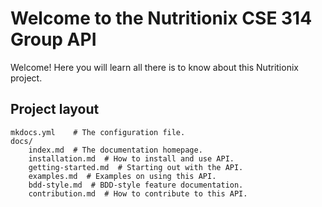 # Welcome to the Nutritionix CSE 314 Group API

Welcome! Here you will learn all there is to know about this Nutritionix project.

## Project layout

    mkdocs.yml    # The configuration file.
    docs/
        index.md  # The documentation homepage.
        installation.md  # How to install and use API.
        getting-started.md  # Starting out with the API.
        examples.md  # Examples on using this API.
        bdd-style.md  # BDD-style feature documentation.
        contribution.md  # How to contribute to this API.

